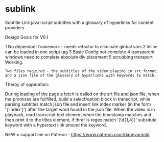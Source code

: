 # sublink
Subtitle Link java-script subtitles with a glossary of hyperlinks for content providers

Design Goals for V0.1

1 No dependant framework -          needs refactor to eliminate global vars
2 Inline                            can be loaded in one script tag
3 Basic Config                      not complete
4 transparent windows               need to complete absolute div placement
5 scrubbing transport               Working.

    Two files required - the subtitles of the video playing in srt format.
    and a json file of the glossery of hyperlinks with keywords to match.

Theroy of opperation:

During loading of the page a fetch is called on the srt file and json file, when the promises are fullfilled, build a select/option block in transcript, while parsing subtitles match json file and insert link index marker (in the form '{'index'}') after the target word found in the json file.
When the video is in playback, read transcript text element when the timestamp matches and then print it to the titles element, if threr is regex match '\{\d{1,4}\}' subsitute 
keyword with a hypertext link around the keyword.

NEW = support me on Patreon - https://www.patreon.com/dannyarnold